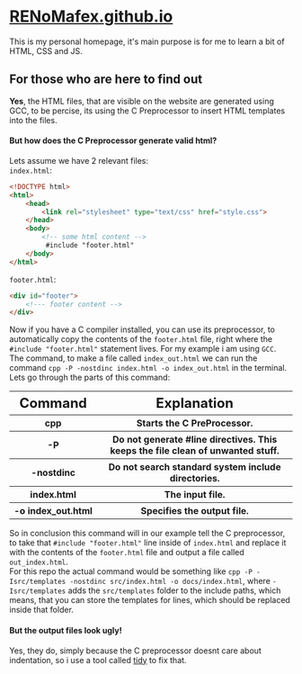 # [RENoMafex.github.io](https://RENoMafex.github.io)

This is my personal homepage, it's main purpose is for me to learn a bit of HTML, CSS and JS.

## For those who are here to find out

**Yes**, the HTML files, that are visible on the website are generated using GCC, to be percise, its using the C Preprocessor to insert HTML templates into the files.

#### But how does the C Preprocessor generate valid html?

Lets assume we have 2 relevant files:<br>
`index.html`:
```html
<!DOCTYPE html>
<html>
    <head>
        <link rel="stylesheet" type="text/css" href="style.css">
    </head>
    <body>
        <!-- some html content -->
         #include "footer.html"
    </body>
</html>
```
`footer.html`:
```html
<div id="footer">
    <!--- footer content -->
</div>
```

Now if you have a C compiler installed, you can use its preprocessor, to automatically copy the contents of the `footer.html` file, right where the `#include "footer.html"` statement lives. For my example i am using `GCC`. The command, to make a file called `index_out.html` we can run the command <span style="white-space: nowrap">`cpp -P -nostdinc index.html -o index_out.html`</span>
in the terminal. Lets go through the parts of this command:
<table><tr>
    <th style="white-space: nowrap; text-align: center; font-size: 150%;">Command</th>
    <th style="width: 100%; font-size: 150%;">Explanation</th>
</tr><tr>
    <th style="text-align: center;">cpp</th>
    <th>Starts the C PreProcessor.</th>
</tr><tr>
    <th style="text-align: center;">-P</th>
    <th>Do not generate #line directives. This keeps the file clean of unwanted stuff.</th>
</tr><tr>
    <th style="text-align: center;">-nostdinc</th>
    <th>Do not search standard system include directories.</th>
</tr><tr>
    <th style="text-align: center;">index.html</th>
    <th>The input file.</th>
</tr><tr>
    <th style="white-space: nowrap; text-align: center;">-o index_out.html</th>
    <th>Specifies the output file.</th>
</tr></table>

So in conclusion this command will in our example tell the C preprocessor, to take that `#include "footer.html"` line inside of `index.html` and replace it with the contents of the `footer.html` file and output a file called `out_index.html`.<br>
For this repo the actual command would be something like <span style="white-space: nowrap">`cpp -P -Isrc/templates -nostdinc src/index.html -o docs/index.html`</span>, where `-Isrc/templates` adds the `src/templates` folder to the include paths, which means, that you can store the templates for lines, which should be replaced inside that folder.

#### But the output files look ugly!
Yes, they do, simply because the C preprocessor doesnt care about indentation, so i use a tool called [tidy](https://www.html-tidy.org/) to fix that.